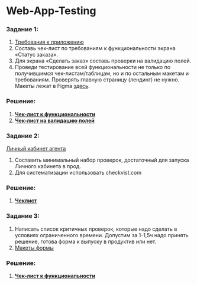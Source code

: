 # Web-App-Testing

### Задание 1:
1. [Требования к приложению](https://code.s3.yandex.net/qa/files/requirements_web_app.pdf)
2. Составь чек-лист по требованиям к функциональности экрана «Статус заказа».
3. Для экрана «Сделать заказ» составь проверки на валидацию полей.
4. Проведи тестирование всей функциональности не только по получившимся чек-листам/таблицам, но и по остальным макетам и требованиям. Проверять главную страницу (лендинг) не нужно. Макеты лежат в Figma [здесь](https://www.figma.com/file/vHgTVzFac8zyxhMZ2o4b2m/web).

### Решение:
1. **[Чек-лист к функциональности](https://drive.google.com/file/d/1SYaq4bAnV2vaHYu0PvhxISaKWS3A4ogr/view?usp=share_link)**
2. **[Чек-лист на валидацию полей](https://drive.google.com/file/d/1A6h4z4UUTt2OjlgjlW3UbFVdEzpVasu0/view?usp=share_link)**

### Задание 2:
[Личный кабинет агента](https://widgets.inssmart.ru/contract/mortgage/?appId=226ff66a-3108-5157-9d69-997b59f77bb1&secret=39919a81-fc16-5afd-9ff1-d0f6c9602608)
1. Составить минимальный набор проверок, достаточный для запуска Личного кабинета в прод.
2. Для систематизации использовать checkvist.com

### Решение:
1. **[Чеклист](https://checkvist.com/p/Tolnl992Q81h0j6K7a9pKC)**

### Задание 3:
1. Написать список критичных проверок, которые надо сделать в условиях ограниченного времени. Допустим за 1-1,5ч надо принять решение, готова форма к выпуску в продуктив или нет.
2. [Макеты формы](https://drive.google.com/drive/folders/1ndAwITf_XQmM1ogK3DzLUSaSYbfzplFe?usp=sharing)

### Решение:
1. **[Чек-лист к функциональности](https://meteor-angelfish-b0d.notion.site/Junior-QA-a3f5b886b7b747bd9bc5194f8a63d2ea?pvs=4)**
